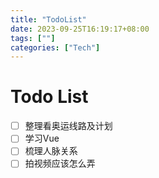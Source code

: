 ```yaml
---
title: "TodoList"
date: 2023-09-25T16:19:17+08:00
tags: [""]
categories: ["Tech"]
---
```


# Todo List

- [ ] 整理看奥运线路及计划
- [ ] 学习Vue
- [ ] 梳理人脉关系
- [ ] 拍视频应该怎么弄